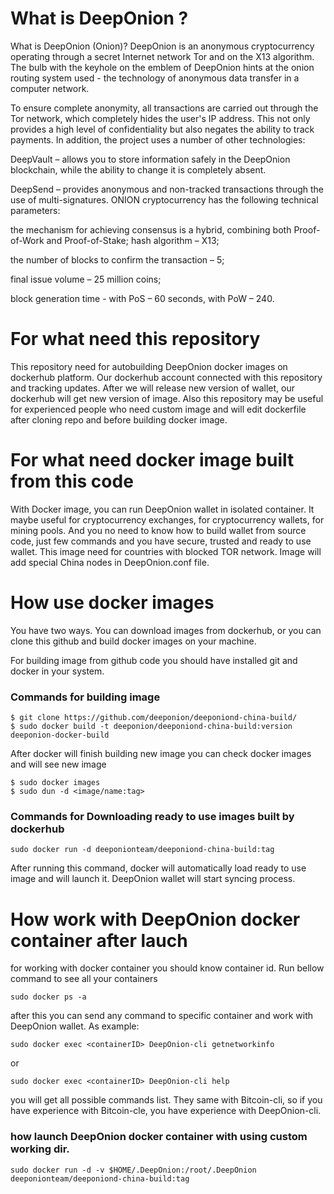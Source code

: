 # What is DeepOnion ?
What is DeepOnion (Onion)? DeepOnion is an anonymous cryptocurrency operating through a secret Internet network Tor and on the X13 algorithm. The bulb with the keyhole on the emblem of DeepOnion hints at the onion routing system used - the technology of anonymous data transfer in a computer network.

To ensure complete anonymity, all transactions are carried out through the Tor network, which completely hides the user's IP address. This not only provides a high level of confidentiality but also negates the ability to track payments. In addition, the project uses a number of other technologies:

DeepVault – allows you to store information safely in the DeepOnion blockchain, while the ability to change it is completely absent.

DeepSend – provides anonymous and non-tracked transactions through the use of multi-signatures. ONION cryptocurrency has the following technical parameters:

the mechanism for achieving consensus is a hybrid, combining both Proof-of-Work and Proof-of-Stake; hash algorithm – X13;

the number of blocks to confirm the transaction – 5;

final issue volume – 25 million coins;

block generation time - with PoS – 60 seconds, with PoW – 240.

# For what need this repository
This repository need for autobuilding DeepOnion docker images on dockerhub platform. Our dockerhub account connected with this repository and tracking updates. After we will release new version of wallet, our dockerhub will get new version of image.
Also this repository may be useful for experienced people who need custom image and will edit dockerfile after cloning repo and before building docker image.

# For what need docker image built from this code
With Docker image, you can run DeepOnion wallet in isolated container. It maybe useful for cryptocurrency exchanges, for cryptocurrency wallets, for mining pools. And you no need to know how to build wallet from source code, just few commands and you have secure, trusted and ready to use wallet.
This image need for countries with blocked TOR network. Image will add special China nodes in DeepOnion.conf file.

# How use docker images
You have two ways. You can download images from dockerhub, or you can clone this github and build docker images on your machine.

For building image from github code you should have installed git and docker in your system.

### Commands for building image
    $ git clone https://github.com/deeponion/deeponiond-china-build/
    $ sudo docker build -t deeponion/deeponiond-china-build:version deeponion-docker-build
    
After docker will finish building new image you can check docker images and will see new image

    $ sudo docker images
    $ sudo dun -d <image/name:tag>

### Commands for Downloading ready to use images built by dockerhub

    sudo docker run -d deeponionteam/deeponiond-china-build:tag
After running this command, docker will automatically load ready to use image and will launch it. DeepOnion wallet will start syncing process.

# How work with DeepOnion docker container after lauch
for working with docker container you should know container id. Run bellow command to see all your containers

    sudo docker ps -a
after this you can send any command to specific container and work with DeepOnion wallet. As example:

    sudo docker exec <containerID> DeepOnion-cli getnetworkinfo
or

    sudo docker exec <containerID> DeepOnion-cli help
you will get all possible commands list. They same with Bitcoin-cli, so if you have experience with Bitcoin-cle, you have experience with DeepOnion-cli.

### how launch DeepOnion docker container with using custom working dir.

    sudo docker run -d -v $HOME/.DeepOnion:/root/.DeepOnion deeponionteam/deeponiond-china-build:tag



